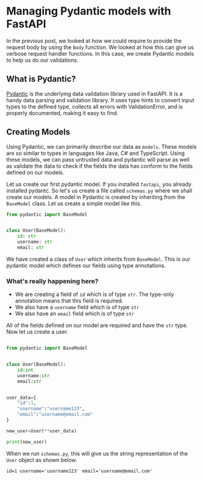 # Managing Pydantic models with FastAPI

In the previous post, we looked at how we could require to provide the request body by using the `Body` function. We looked at how this can give us verbose request handler functions. In this case, we create Pydantic models to help us do our validations.

## What is Pydantic?

[Pydantic](https://pydantic-docs.helpmanual.io/) is the underlying data validation library used in FastAPI. It is a handy data parsing and validation library. It uses type hints to convert input types to the defined type, collects all errors with ValidationError, and is properly documented, making it easy to find.

## Creating Models

Using Pydantic, we can primarily describe our data as `models`. These models are so similar to types in languages like Java, C# and TypeScript. Using these models, we can pass untrusted data and pydantic will parse as well as validate the data to check if the fields the data has conform to the fields defined on our models.

Let us create our first pydantic model. If you installed `fastapi`, you already installed pydantc. So let's us create a file called `schemas.py` where we shall create our models. A model in Pydantic is created by inheriting from the `BaseModel` class. Let us create a simple model like this.

```python
from pydantic import BaseModel


class User(BaseModel):
    id: str 
    username: str
    email: str
```  
We have created a class of `User` which inherits from `BaseModel`. This is our pydantic model which defines our fields using type annotations.  

### What's really happening here?
- We are creating a field of `id` which is of type `str`. The type-only annotation means that this field is required. 
- We also have a `username` field which is of type `str`
- We also have an `email` field which is of type `str`  

All of the fields defined on our model are required and have the `str` type. Now let us create a user. 
```python

from pydantic import BaseModel


class User(BaseModel):
    id:int
    username:str
    email:str


user_data={
    "id":1,
    "username":"username123",
    "email":"username@email.com"
}

new_user=User(**user_data)

print(new_user)
```  

When we run `schemas.py`, this will give us the string representation of the `User` object as shown below. 
```
id=1 username='username123' email='username@email.com'
```